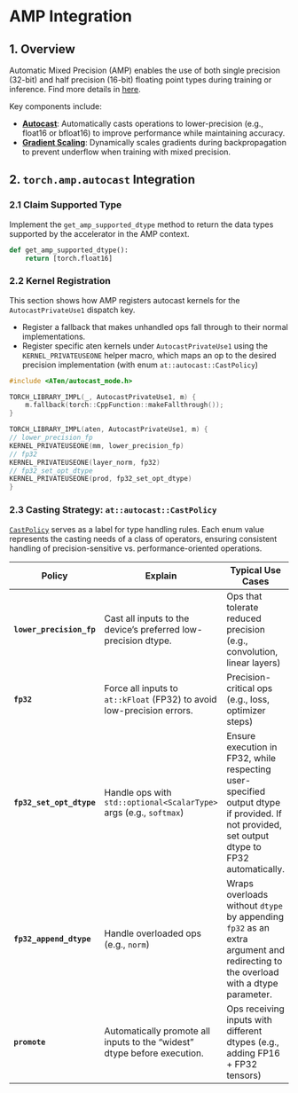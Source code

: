 # AMP Integration

## 1. Overview

Automatic Mixed Precision (AMP) enables the use of both single precision (32-bit) and half precision (16-bit) floating point types during training or inference. Find more details in [here](https://docs.pytorch.org/docs/stable/amp.html).

Key components include:

- [**Autocast**](https://docs.pytorch.org/docs/stable/amp.html#autocasting): Automatically casts operations to lower-precision (e.g., float16 or bfloat16) to improve performance while maintaining accuracy.
- [**Gradient Scaling**](https://docs.pytorch.org/docs/stable/amp.html#gradient-scaling): Dynamically scales gradients during backpropagation to prevent underflow when training with mixed precision.


## 2. `torch.amp.autocast` Integration

### 2.1 Claim Supported Type

Implement the `get_amp_supported_dtype` method to return the data types supported by the accelerator in the AMP context.

```python
def get_amp_supported_dtype():
    return [torch.float16]
```

### 2.2 Kernel Registration

This section shows how AMP registers autocast kernels for the `AutocastPrivateUse1` dispatch key.

- Register a fallback that makes unhandled ops fall through to their normal implementations.
- Register specific aten kernels under `AutocastPrivateUse1` using the `KERNEL_PRIVATEUSEONE` helper macro, which maps an op to the desired precision implementation (with enum `at::autocast::CastPolicy`)


```cpp
#include <ATen/autocast_mode.h>

TORCH_LIBRARY_IMPL(_, AutocastPrivateUse1, m) {
    m.fallback(torch::CppFunction::makeFallthrough());
}

TORCH_LIBRARY_IMPL(aten, AutocastPrivateUse1, m) {
// lower_precision_fp
KERNEL_PRIVATEUSEONE(mm, lower_precision_fp)
// fp32
KERNEL_PRIVATEUSEONE(layer_norm, fp32)
// fp32_set_opt_dtype
KERNEL_PRIVATEUSEONE(prod, fp32_set_opt_dtype)
}
```

### 2.3 Casting Strategy: `at::autocast::CastPolicy`

[`CastPolicy`](https://github.com/pytorch/pytorch/blob/09587daf8c9f21f5340f73921ce5f23d1a4a4572/aten/src/ATen/autocast_mode.h#L416-L438) serves as a label for type handling rules. Each enum value represents the casting needs of a class of operators, ensuring consistent handling of precision-sensitive vs. performance-oriented operations.

| Policy | Explain | Typical Use Cases |
|---|---|---|
| **`lower_precision_fp`** | Cast all inputs to the device’s preferred low-precision dtype. | Ops that tolerate reduced precision (e.g., convolution, linear layers)|
| **`fp32`** | Force all inputs to `at::kFloat` (FP32) to avoid low-precision errors. | Precision-critical ops (e.g., loss, optimizer steps)|
| **`fp32_set_opt_dtype`** | Handle ops with `std::optional<ScalarType>` args (e.g., `softmax`) | Ensure execution in FP32, while respecting user-specified output dtype if provided. If not provided, set output dtype to FP32 automatically. |                                                                                                                                                                                        |
| **`fp32_append_dtype`**  | Handle overloaded ops (e.g., `norm`)| Wraps overloads without `dtype` by appending `fp32` as an extra argument and redirecting to the overload with a dtype parameter.||
| **`promote`** | Automatically promote all inputs to the “widest” dtype before execution. | Ops receiving inputs with different dtypes (e.g., adding FP16 + FP32 tensors) |

